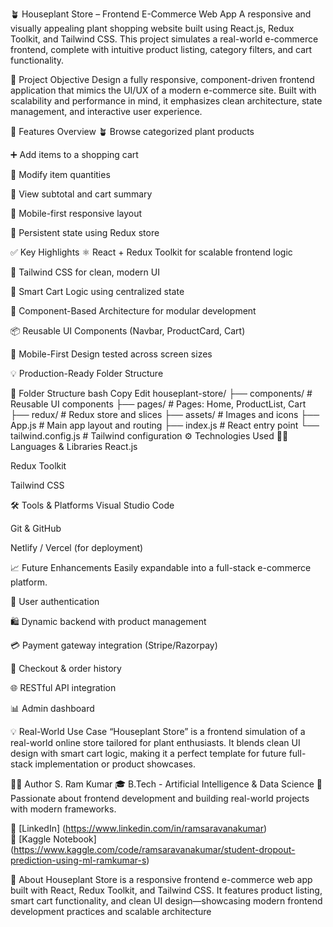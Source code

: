 🪴 Houseplant Store – Frontend E-Commerce Web App
A responsive and visually appealing plant shopping website built using React.js, Redux Toolkit, and Tailwind CSS. This project simulates a real-world e-commerce frontend, complete with intuitive product listing, category filters, and cart functionality.

🎯 Project Objective
Design a fully responsive, component-driven frontend application that mimics the UI/UX of a modern e-commerce site. Built with scalability and performance in mind, it emphasizes clean architecture, state management, and interactive user experience.

🧠 Features Overview
🪴 Browse categorized plant products

➕ Add items to a shopping cart

🔢 Modify item quantities

🧾 View subtotal and cart summary

📱 Mobile-first responsive layout

🔄 Persistent state using Redux store

✅ Key Highlights
⚛️ React + Redux Toolkit for scalable frontend logic

🎨 Tailwind CSS for clean, modern UI

🔄 Smart Cart Logic using centralized state

🧱 Component-Based Architecture for modular development

📦 Reusable UI Components (Navbar, ProductCard, Cart)

📐 Mobile-First Design tested across screen sizes

💡 Production-Ready Folder Structure

📂 Folder Structure
bash
Copy
Edit
houseplant-store/
├── components/        # Reusable UI components
├── pages/             # Pages: Home, ProductList, Cart
├── redux/             # Redux store and slices
├── assets/            # Images and icons
├── App.js             # Main app layout and routing
├── index.js           # React entry point
└── tailwind.config.js # Tailwind configuration
⚙️ Technologies Used
🧑‍💻 Languages & Libraries
React.js

Redux Toolkit

Tailwind CSS

🛠 Tools & Platforms
Visual Studio Code

Git & GitHub

Netlify / Vercel (for deployment)

📈 Future Enhancements
Easily expandable into a full-stack e-commerce platform.

🔐 User authentication

🛍️ Dynamic backend with product management

💳 Payment gateway integration (Stripe/Razorpay)

🧾 Checkout & order history

🌐 RESTful API integration

📊 Admin dashboard

💡 Real-World Use Case
“Houseplant Store” is a frontend simulation of a real-world online store tailored for plant enthusiasts. It blends clean UI design with smart cart logic, making it a perfect template for future full-stack implementation or product showcases.

👨‍💻 Author
S. Ram Kumar
🎓 B.Tech - Artificial Intelligence & Data Science
📌 Passionate about frontend development and building real-world projects with modern frameworks.

🔗 [LinkedIn]  (https://www.linkedin.com/in/ramsaravanakumar)  
🔗 [Kaggle Notebook] (https://www.kaggle.com/code/ramsaravanakumar/student-dropout-prediction-using-ml-ramkumar-s)

📖 About
Houseplant Store is a responsive frontend e-commerce web app built with React, Redux Toolkit, and Tailwind CSS. It features product listing, smart cart functionality, and clean UI design—showcasing modern frontend development practices and scalable architecture
